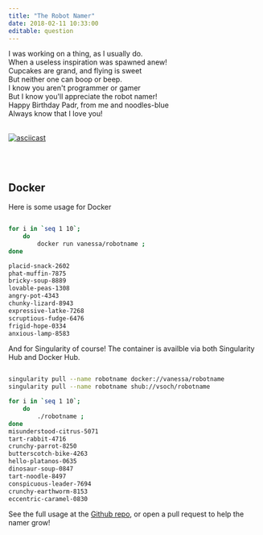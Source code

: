 ```yaml
---
title: "The Robot Namer"
date: 2018-02-11 10:33:00
editable: question
---
```


I was working on a thing, as I usually do. <br>
When a useless inspiration was spawned anew!<br>
Cupcakes are grand, and flying is sweet <br>
But neither one can boop or beep. <br>
I know you aren't programmer or gamer<br>
But I know you'll appreciate the robot namer!<br>
Happy Birthday Padr, from me and noodles-blue <br>
Always know that I love you!<br><br>


[![asciicast](https://asciinema.org/a/162228.png)](https://asciinema.org/a/162228)


<br><br>

## Docker
Here is some usage for Docker

```bash

for i in `seq 1 10`;      
    do     
        docker run vanessa/robotname ; 
done

placid-snack-2602
phat-muffin-7875
bricky-soup-8889
lovable-peas-1308
angry-pot-4343
chunky-lizard-8943
expressive-latke-7268
scruptious-fudge-6476
frigid-hope-0334
anxious-lamp-8583

```

And for Singularity of course! The container is availble via both Singularity Hub and Docker Hub.

```bash

singularity pull --name robotname docker://vanessa/robotname
singularity pull --name robotname shub://vsoch/robotname

for i in `seq 1 10`;      
    do     
        ./robotname ; 
done
misunderstood-citrus-5071
tart-rabbit-4716
crunchy-parrot-8250
butterscotch-bike-4263
hello-platanos-0635
dinosaur-soup-0847
tart-noodle-8497
conspicuous-leader-7694
crunchy-earthworm-8153
eccentric-caramel-0830

```

See the full usage at the <a href="https://www.github.com/vsoch/robotnamer" target="_blank">
Github repo</a>, or open a pull request to help the namer grow!
